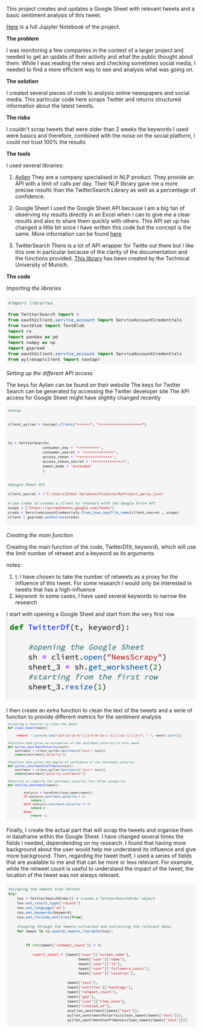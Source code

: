 This project creates and updates a Google Sheet with relevant tweets and a basic sentiment analysis of this tweet.

[Here](https://hub.gke.mybinder.org/user/ethelk-social-investigator-wlb7w3pj/notebooks/Social_Investigator.ipynb) is a full Jupyter Notebook of the project. 

**The problem**

I was monitoring a few companies in the context of a larger project and needed to get an update of their activity and what the public thought about them. While I was reading the news and checking sometimes social media, I needed to find a more efficient way to see and analysis what was going on.

**The solution** 

I created several pieces of code to analysis online newspapers and social media. This particular code here scraps Twitter and returns structured information about the latest tweets.

**The risks** 

I couldn't scrap tweets that were older than 2 weeks
the keywords I used were basics and therefore, combined with the noise on the social platform, I could not trust 100% the results

**The tools**

I used several libraries:

1. [Aylien](aylien.com)
They are a company specialised in NLP product. They provide an API with a limit of calls per day. Their NLP library gave me a more precise results than the TwitterSearch Library as well as a percentage of confidence.

2. Google Sheet
I used the Google Sheet API because I am a big fan of observing my results directly in an Excel when I can to give me a clear results and also to share them quickly with others. This API set up has changed a little bit since I have written this code but the concept is the same. More information can be found [here](https://developers.google.com/sheets/api/)

3. TwitterSearch 
There is a lot of API wrapper for Twitte out there but I like this one in particular because of the clarity of the documentation and the functions provided. [This library](https://pypi.org/project/TwitterSearch/) has been created by the Technical University of Munich.

**The code**

*Importing the libraries*

<img src="images/Screen Shot 2019-08-08 at 8.45.53 pm.png?raw=true"/>

*Setting up the different API access*

The keys for Aylien can be found on their website 
The keys for Twitter Search can be generated by accessing the Twitter developer site 
The API access for Google Sheet might have slighlty changed recently 

<img src="images/Screen Shot 2019-08-08 at 8.46.48 pm.png?raw=true"/>

*Creating the main function* 

Creating the main function of the code, TwitterDf(t, keyword), which will use the limit number of retweet and a keyword as its arguments. 

notes: 

1. t: I have chosen to take the number of retweets as a proxy for the influence of this tweet. For some research I would only be interested in tweets that has a high-influence 
2. keyword: In some cases, I have used several keywords to narrow the research 

I start with opening a Google Sheet and start from the very first row 
<img src="images/Screen Shot 2019-08-08 at 8.55.22 pm.png?raw=true"/>

I then create an extra function to clean the text of the tweets and a serie of function to provide different metrics for the sentiment analysis
<img src="images/Screen Shot 2019-08-08 at 8.55.32 pm.png?raw=true"/>

Finally, I create the actual part that will scrap the tweets and organise them in dataframe within the Google Sheet. I have changed several times the fields I needed, dependending on my research. I found that having more background about the user would help me understand its influence and give more background. Then, regarding the tweet itself, I used a series of fields that are available to me and that can be more or less relevant. 
For example, while the retweet count is useful to understand the impact of the tweet, the location of the tweet was not always relevant. 

<img src="images/Screen Shot 2019-08-08 at 8.55.45 pm.png?raw=true"/>






